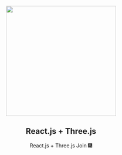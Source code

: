 <p align="center">
  <img src="https://user-images.githubusercontent.com/110442250/232229952-8ec8b3a5-3607-4f75-bf78-c41d92ea74be.png" height="300">
  <h2 align="center">React.js + Three.js</h2>
  <p align="center">React.js + Three.js Join 🎆<p>
  
  </p>
</p>


